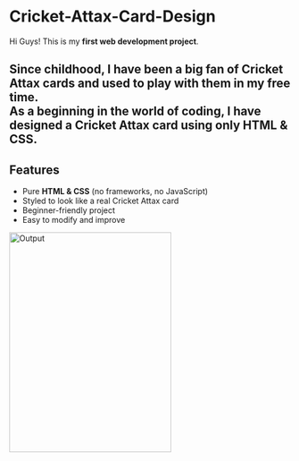 # Cricket-Attax-Card-Design

Hi Guys! 
This is my **first web development project**.  

Since childhood, I have been a big fan of **Cricket Attax cards** and used to play with them in my free time.  
As a beginning in the world of coding, I have designed a **Cricket Attax card using only HTML & CSS**.  
---

##  Features
- Pure **HTML & CSS** (no frameworks, no JavaScript)
- Styled to look like a real Cricket Attax card
- Beginner-friendly project
- Easy to modify and improve

<img width="290" height="393" alt="Output" src="https://github.com/user-attachments/assets/c50b0ebd-8d58-4fa3-8b31-1cf094e6db59" />
